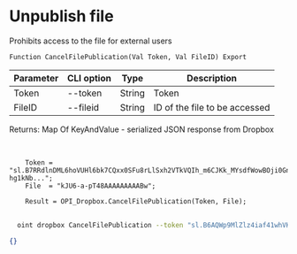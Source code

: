 ﻿---
sidebar_position: 6
---

# Unpublish file
 Prohibits access to the file for external users



`Function CancelFilePublication(Val Token, Val FileID) Export`

  | Parameter | CLI option | Type | Description |
  |-|-|-|-|
  | Token | --token | String | Token |
  | FileID | --fileid | String | ID of the file to be accessed |

  
  Returns:  Map Of KeyAndValue - serialized JSON response from Dropbox

<br/>




```bsl title="Code example"
    Token = "sl.B7RRdlnDML6hoVUHl6bk7CQxx0SFu8rLlSxh2VTkVQIh_m6CJKk_MYsdfWowBOji0Gn-hg1kNb...";
    File  = "kJU6-a-pT48AAAAAAAAABw";

    Result = OPI_Dropbox.CancelFilePublication(Token, File);
```



```sh title="CLI command example"
    
  oint dropbox CancelFilePublication --token "sl.B6AQWp9MlZlz4iaf41whVKxX9-MXeCiQhPRe4YIRxFmZ3zHsdjmOAatzgaWVhqmlIOvDD6WIUQ..." --fileid %fileid%

```

```json title="Result"
{}
```
